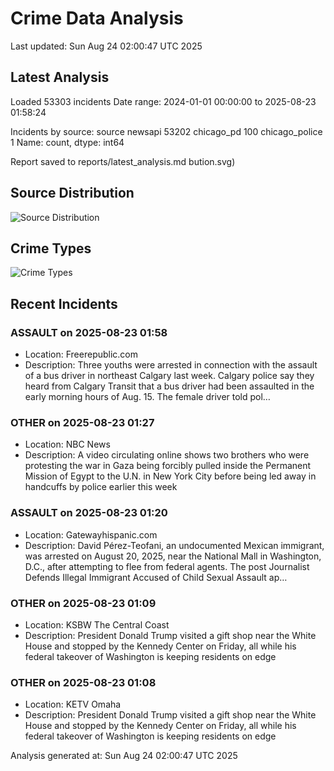 # Crime Data Analysis
Last updated: Sun Aug 24 02:00:47 UTC 2025

## Latest Analysis

Loaded 53303 incidents
Date range: 2024-01-01 00:00:00 to 2025-08-23 01:58:24

Incidents by source:
source
newsapi           53202
chicago_pd          100
chicago_police        1
Name: count, dtype: int64

Report saved to reports/latest_analysis.md
bution.svg)

## Source Distribution
![Source Distribution](images/source_distribution.svg)

## Crime Types
![Crime Types](images/crime_types.svg)

## Recent Incidents

### ASSAULT on 2025-08-23 01:58
- Location: Freerepublic.com
- Description: Three youths were arrested in connection with the assault of a bus driver in northeast Calgary last week. Calgary police say they heard from Calgary Transit that a bus driver had been assaulted in the early morning hours of Aug. 15. The female driver told pol…


### OTHER on 2025-08-23 01:27
- Location: NBC News
- Description: A video circulating online shows two brothers who were protesting the war in Gaza being forcibly pulled inside the Permanent Mission of Egypt to the U.N. in New York City before being led away in handcuffs by police earlier this week


### ASSAULT on 2025-08-23 01:20
- Location: Gatewayhispanic.com
- Description: David Pérez-Teofani, an undocumented Mexican immigrant, was arrested on August 20, 2025, near the National Mall in Washington, D.C., after attempting to flee from federal agents.
The post Journalist Defends Illegal Immigrant Accused of Child Sexual Assault ap…


### OTHER on 2025-08-23 01:09
- Location: KSBW The Central Coast
- Description: President Donald Trump visited a gift shop near the White House and stopped by the Kennedy Center on Friday, all while his federal takeover of Washington is keeping residents on edge


### OTHER on 2025-08-23 01:08
- Location: KETV Omaha
- Description: President Donald Trump visited a gift shop near the White House and stopped by the Kennedy Center on Friday, all while his federal takeover of Washington is keeping residents on edge

Analysis generated at: Sun Aug 24 02:00:47 UTC 2025
